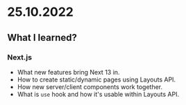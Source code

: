 # 25.10.2022

## What I learned?

### Next.js

- What new features bring Next 13 in.
- How to create static/dynamic pages using Layouts API.
- How new server/client components work together.
- What is `use` hook and how it's usable within Layouts API.
